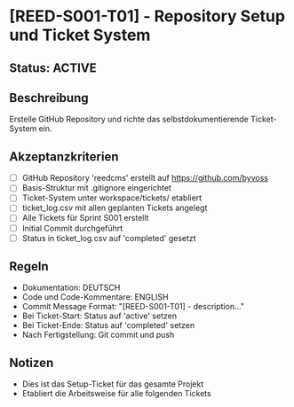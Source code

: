 # [REED-S001-T01] - Repository Setup und Ticket System

## Status: ACTIVE

## Beschreibung
Erstelle GitHub Repository und richte das selbstdokumentierende Ticket-System ein.

## Akzeptanzkriterien
- [ ] GitHub Repository 'reedcms' erstellt auf https://github.com/byvoss
- [ ] Basis-Struktur mit .gitignore eingerichtet
- [ ] Ticket-System unter workspace/tickets/ etabliert
- [ ] ticket_log.csv mit allen geplanten Tickets angelegt
- [ ] Alle Tickets für Sprint S001 erstellt
- [ ] Initial Commit durchgeführt
- [ ] Status in ticket_log.csv auf 'completed' gesetzt

## Regeln
- Dokumentation: DEUTSCH
- Code und Code-Kommentare: ENGLISH
- Commit Message Format: "[REED-S001-T01] - description..."
- Bei Ticket-Start: Status auf 'active' setzen
- Bei Ticket-Ende: Status auf 'completed' setzen
- Nach Fertigstellung: Git commit und push

## Notizen
- Dies ist das Setup-Ticket für das gesamte Projekt
- Etabliert die Arbeitsweise für alle folgenden Tickets